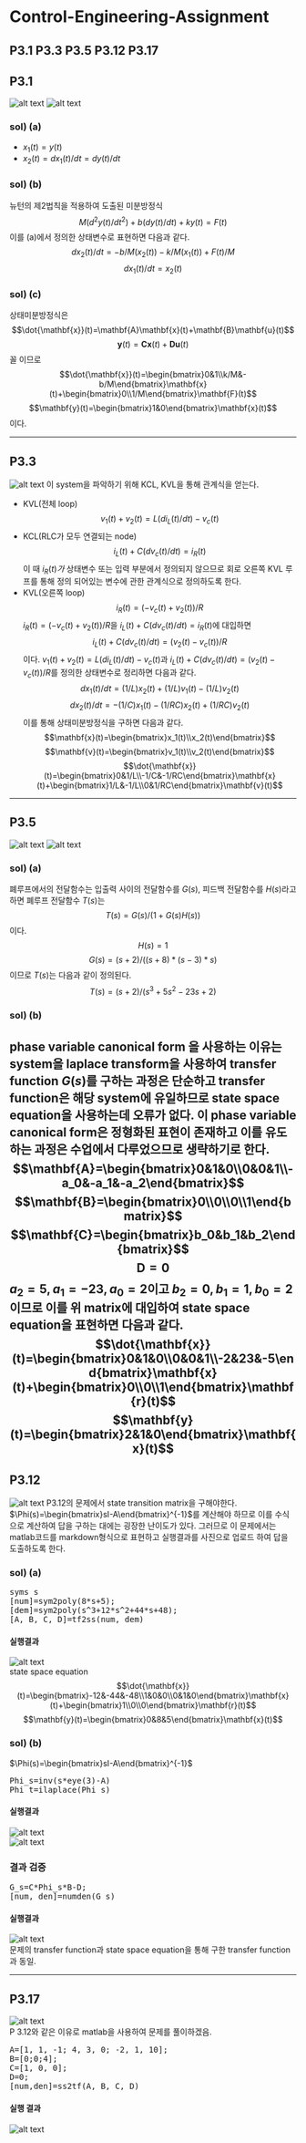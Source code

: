 # Control-Engineering-Assignment
P3.1  P3.3  P3.5  P3.12  P3.17
---
## P3.1
![alt text](image.png)
![alt text](image-1.png)
### sol) (a)
* $x_1(t)=y(t)$  
* $x_2(t)=dx_1(t)/dt=dy(t)/dt$  
### sol) (b)
뉴턴의 제2법칙을 적용하여 도출된 미분방정식  
$$M(d^2y(t)/dt^2)+b(dy(t)/dt)+ky(t)=F(t)$$
이를 (a)에서 정의한 상태변수로 표현하면 다음과 같다.
$$dx_2(t)/dt=-b/M(x_2(t))-k/M(x_1(t))+F(t)/M$$
$$dx_1(t)/dt=x_2(t)$$
### sol) (c)
상태미분방정식은
$$\dot{\mathbf{x}}(t)=\mathbf{A}\mathbf{x}(t)+\mathbf{B}\mathbf{u}(t)$$
$$\mathbf{y}(t)=\mathbf{C}\mathbf{x}(t)+\mathbf{D}\mathbf{u}(t)$$
꼴 이므로
$$\dot{\mathbf{x}}(t)=\begin{bmatrix}0&1\\k/M&-b/M\end{bmatrix}\mathbf{x}(t)+\begin{bmatrix}0\\1/M\end{bmatrix}\mathbf{F}(t)$$
$$\mathbf{y}(t)=\begin{bmatrix}1&0\end{bmatrix}\mathbf{x}(t)$$
이다.  

---
## P3.3
![alt text](image-3.png)
이 system을 파악하기 위해 KCL, KVL을 통해 관계식을 얻는다.
* KVL(전체 loop)
$$v_1(t)+v_2(t)=L(di_L(t)/dt)-v_c(t)$$
* KCL(RLC가 모두 연결되는 node)
$$i_L(t)+C(dv_c(t)/dt)=i_R(t)$$
이 때 $i_R(t)가$ 상태변수 또는 입력 부분에서 정의되지 않으므로 회로 오른쪽 KVL 루프를 통해 정의 되어있는 변수에 관한 관계식으로 정의하도록 한다.  
* KVL(오른쪽 loop)
$$i_R(t)=(-v_c(t)+v_2(t))/R$$
$i_R(t)=(-v_c(t)+v_2(t))/R$을 $i_L(t)+C(dv_c(t)/dt)=i_R(t)$에 대입하면
$$i_L(t)+C(dv_c(t)/dt)=(v_2(t)-v_c(t))/R$$
이다.
$v_1(t)+v_2(t)=L(di_L(t)/dt)-v_c(t)$과 $i_L(t)+C(dv_c(t)/dt)=(v_2(t)-v_c(t))/R$를 정의한 상태변수로 정리하면 다음과 같다.
$$dx_1(t)/dt=(1/L)x_2(t)+(1/L)v_1(t)-(1/L)v_2(t)$$
$$dx_2(t)/dt=-(1/C)x_1(t)-(1/RC)x_2(t)+(1/RC)v_2(t)$$
이를 통해 상태미분방정식을 구하면 다음과 같다.
$$\mathbf{x}(t)=\begin{bmatrix}x_1(t)\\x_2(t)\end{bmatrix}$$
$$\mathbf{v}(t)=\begin{bmatrix}v_1(t)\\v_2(t)\end{bmatrix}$$
$$\dot{\mathbf{x}}(t)=\begin{bmatrix}0&1/L\\-1/C&-1/RC\end{bmatrix}\mathbf{x}(t)+\begin{bmatrix}1/L&-1/L\\0&1/RC\end{bmatrix}\mathbf{v}(t)$$
---
## P3.5
![alt text](image-4.png)
![alt text](image-5.png)
### sol) (a)
폐루프에서의 전달함수는 입출력 사이의 전달함수를 $G(s)$, 피드백 전달함수를 $H(s)$라고 하면 폐루프 전달함수 $T(s)$는
$$T(s)=G(s)/(1+G(s)H(s))$$
이다.
$$H(s)=1$$
$$G(s)=(s+2)/((s+8)*(s-3)*s)$$
이므로 $T(s)$는 다음과 같이 정의된다.
$$T(s)=(s+2)/(s^3+5s^2-23s+2)$$
### sol) (b)
phase variable canonical form 을 사용하는 이유는 system을 laplace transform을 사용하여 transfer function $G(s)$를 구하는 과정은 단순하고 transfer function은 해당 system에 유일하므로 state space equation을 사용하는데 오류가 없다.
이 phase variable canonical form은 정형화된 표현이 존재하고 이를 유도하는 과정은 수업에서 다루었으므로 생략하기로 한다.  
$$\mathbf{A}=\begin{bmatrix}0&1&0\\0&0&1\\-a_0&-a_1&-a_2\end{bmatrix}$$
$$\mathbf{B}=\begin{bmatrix}0\\0\\0\\1\end{bmatrix}$$
$$\mathbf{C}=\begin{bmatrix}b_0&b_1&b_2\end{bmatrix}$$
$$\mathbf{D}=0$$
$a_2=5, a_1=-23, a_0=2$이고 $b_2=0, b_1=1, b_0=2$이므로 이를 위 matrix에 대입하여 state space equation을 표현하면 다음과 같다.
$$\dot{\mathbf{x}}(t)=\begin{bmatrix}0&1&0\\0&0&1\\-2&23&-5\end{bmatrix}\mathbf{x}(t)+\begin{bmatrix}0\\0\\1\end{bmatrix}\mathbf{r}(t)$$
$$\mathbf{y}(t)=\begin{bmatrix}2&1&0\end{bmatrix}\mathbf{x}(t)$$
---
## P3.12
![alt text](image-6.png)
P3.12의 문제에서 state transition matrix을 구해야한다. $\Phi(s)=\begin{bmatrix}sI-A\end{bmatrix}^{-1}$를 계산해야 하므로 이를 수식으로 계산하여 답을 구하는 대에는 굉장한 난이도가 있다. 그러므로 이 문제에서는 matlab코드를 markdown형식으로 표현하고 실행결과를 사진으로 업로드 하여 답을 도출하도록 한다.
### sol) (a)
<pre>syms s
[num]=sym2poly(8*s+5);
[dem]=sym2poly(s^3+12*s^2+44*s+48);
[A, B, C, D]=tf2ss(num, dem)</pre>
#### 실행결과
![alt text](image-8.png)  
state space equation
$$\dot{\mathbf{x}}(t)=\begin{bmatrix}-12&-44&-48\\1&0&0\\0&1&0\end{bmatrix}\mathbf{x}(t)+\begin{bmatrix}1\\0\\0\end{bmatrix}\mathbf{r}(t)$$
$$\mathbf{y}(t)=\begin{bmatrix}0&8&5\end{bmatrix}\mathbf{x}(t)$$
### sol) (b)
 $\Phi(s)=\begin{bmatrix}sI-A\end{bmatrix}^{-1}$
<pre>Phi_s=inv(s*eye(3)-A)
Phi_t=ilaplace(Phi_s)</pre>
#### 실행결과
![alt text](image-9.png)  
![alt text](image-10.png)
### 결과 검증
<pre>G_s=C*Phi_s*B-D;
[num, den]=numden(G_s)</pre>
#### 실행결과
![alt text](image-11.png)  
문제의 transfer function과 state space equation을 통해 구한 transfer function과 동일.

---
## P3.17
![alt text](image-7.png)  
P 3.12와 같은 이유로 matlab을 사용하여 문제를 풀이하겠음.
<pre>A=[1, 1, -1; 4, 3, 0; -2, 1, 10];
B=[0;0;4];
C=[1, 0, 0];
D=0;
[num,den]=ss2tf(A, B, C, D)</pre>
#### 실행 결과
![alt text](image-12.png)  
